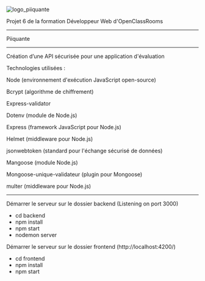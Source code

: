 ![logo_piiquante](https://user-images.githubusercontent.com/106766135/212482518-08db1132-f9c3-4e9d-b15b-f8479ac067c1.png)

Projet 6 de la formation Développeur Web d'OpenClassRooms

---

Piiquante

---

Création d’une API sécurisée pour une application d'évaluation

Technologies utilisées :

Node (environnement d'exécution JavaScript open-source)​​

Bcrypt (algorithme de chiffrement)​​

Express-validator

Dotenv (module de Node.js)​​

Express (framework JavaScript pour Node.js)​​

Helmet (middleware pour Node.js)​​

jsonwebtoken (standard pour l'échange sécurisé de données)​​

Mangoose (module Node.js)​​

Mongoose-unique-validateur (plugin pour Mongoose)​​

multer (middleware pour Node.js)​

---

Démarrer le serveur sur le dossier backend (Listening on port 3000)

- cd backend
- npm install
- npm start
- nodemon server

Démarrer le serveur sur le dossier frontend (http://localhost:4200/)

- cd frontend
- npm install
- npm start
